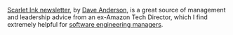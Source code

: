[Scarlet Ink newsletter](https://www.scarletink.com/), by [Dave Anderson](https://www.linkedin.com/in/scarletink/), is a great source of management and leadership advice from an ex-Amazon Tech Director, which I find extremely helpful for [software engineering managers](/mgmt/sem/sem-role).